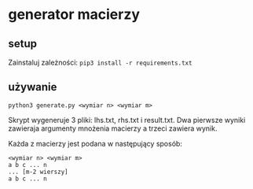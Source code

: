 # generator macierzy

## setup

Zainstaluj zależności: `pip3 install -r requirements.txt`

## używanie

`python3 generate.py <wymiar n> <wymiar m>`

Skrypt wygeneruje 3 pliki: lhs.txt, rhs.txt i result.txt. Dwa pierwsze wyniki zawieraja argumenty mnożenia macierzy a trzeci zawiera wynik.

Każda z macierzy jest podana w następujący sposób:
```
<wymiar n> <wymiar m>
a b c ... n
... [m-2 wierszy]
a b c ... n
```
